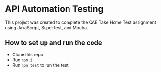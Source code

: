 # API Automation Testing
This project was created to complete the QAE Take Home Test assignment using JavaScript, SuperTest, and Mocha.

## How to set up and run the code
- Clone this repo
- Run `npm i`
- Run `npm test` to run the test
